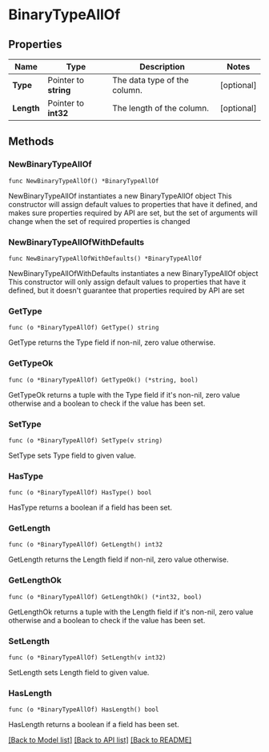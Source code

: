 # BinaryTypeAllOf

## Properties

Name | Type | Description | Notes
------------ | ------------- | ------------- | -------------
**Type** | Pointer to **string** | The data type of the column. | [optional] 
**Length** | Pointer to **int32** | The length of the column. | [optional] 

## Methods

### NewBinaryTypeAllOf

`func NewBinaryTypeAllOf() *BinaryTypeAllOf`

NewBinaryTypeAllOf instantiates a new BinaryTypeAllOf object
This constructor will assign default values to properties that have it defined,
and makes sure properties required by API are set, but the set of arguments
will change when the set of required properties is changed

### NewBinaryTypeAllOfWithDefaults

`func NewBinaryTypeAllOfWithDefaults() *BinaryTypeAllOf`

NewBinaryTypeAllOfWithDefaults instantiates a new BinaryTypeAllOf object
This constructor will only assign default values to properties that have it defined,
but it doesn't guarantee that properties required by API are set

### GetType

`func (o *BinaryTypeAllOf) GetType() string`

GetType returns the Type field if non-nil, zero value otherwise.

### GetTypeOk

`func (o *BinaryTypeAllOf) GetTypeOk() (*string, bool)`

GetTypeOk returns a tuple with the Type field if it's non-nil, zero value otherwise
and a boolean to check if the value has been set.

### SetType

`func (o *BinaryTypeAllOf) SetType(v string)`

SetType sets Type field to given value.

### HasType

`func (o *BinaryTypeAllOf) HasType() bool`

HasType returns a boolean if a field has been set.

### GetLength

`func (o *BinaryTypeAllOf) GetLength() int32`

GetLength returns the Length field if non-nil, zero value otherwise.

### GetLengthOk

`func (o *BinaryTypeAllOf) GetLengthOk() (*int32, bool)`

GetLengthOk returns a tuple with the Length field if it's non-nil, zero value otherwise
and a boolean to check if the value has been set.

### SetLength

`func (o *BinaryTypeAllOf) SetLength(v int32)`

SetLength sets Length field to given value.

### HasLength

`func (o *BinaryTypeAllOf) HasLength() bool`

HasLength returns a boolean if a field has been set.


[[Back to Model list]](../README.md#documentation-for-models) [[Back to API list]](../README.md#documentation-for-api-endpoints) [[Back to README]](../README.md)



